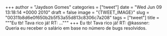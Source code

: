 
+++
author = "Jaydson Gomes"
categories = ["tweet"]
date = "Wed Jun 09 13:18:14 +0000 2010"
draft = false
image = "{TWEET_IMAGE}"
slug = "00311b8d6e0f650b2b5f53a55d813c8306c7a208"
tags = ["tweet"]
title = """Eu tb! Tava rico já! RT: ..."""
+++
Eu tb! Tava rico já! RT: @kassner: Queria eu receber o salário em base no número de bugs resolvidos.

